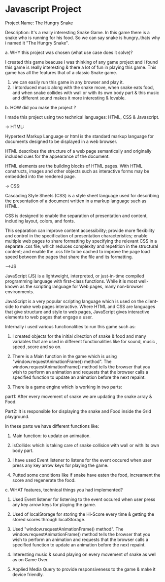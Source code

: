 # Javascript Project

Project Name: The Hungry Snake

Description: 
It's a really interesting Snake Game. In this game there is a snake who is running for his food. So we can say snake is hungry..thats why i named it "The Hungry Snake".

a. WHY this project was chosen (what use case does it solve)?

I created this game beacuse i was thinking of any game project and i found this game is really interesting & there a lot of fun in playing this game. This game has all the features that of a classic Snake game. 

1. we can easily run this game in any browser and play it.
2. I intorduced music along with the snake move, when snake eats food, and when snake collides with wall or with its    own body part & this music and different sound makes it more interesting & lovable.




b. HOW did you make the project ?

I made this project using two technical languages: HTML, CSS & Javascript. 

-> HTML: 

Hypertext Markup Language or html is the standard markup language for documents designed to be displayed in a web browser. 

HTML describes the structure of a web page semantically and originally included cues for the appearance of the document.

HTML elements are the building blocks of HTML pages. With HTML constructs, images and other objects such as interactive forms may be embedded into the rendered page.

-> CSS:

Cascading Style Sheets (CSS) is a style sheet language used for describing the presentation of a document written in a markup language such as HTML.

CSS is designed to enable the separation of presentation and content, including layout, colors, and fonts.

This separation can improve content accessibility; provide more flexibility and control in the specification of presentation characteristics; enable multiple web pages to share formatting by specifying the relevant CSS in a separate .css file, which reduces complexity and repetition in the structural content; and enable the .css file to be cached to improve the page load speed between the pages that share the file and its formatting.

-->JS

JavaScript (JS) is a lightweight, interpreted, or just-in-time compiled programming language with first-class functions. While it is most well-known as the scripting language for Web pages, many non-browser environments.

JavaScript is a very popular scripting language which is used on the client-side to make web pages interactive. Where HTML and CSS are languages that give structure and style to web pages, JavaScript gives interactive elements to web pages that engage a user.

Internally i used various functionalities to run this game such as:

1. I created objects for the initial direction of snake & food and many variables that are used in different functionalities like for sound, music , speed ,score and so on.

2. There is a Main function in the game which is using "window.requestAnimationFrame() method". The window.requestAnimationFrame() method tells the browser that you wish to perform an animation and requests that the browser calls a specified function to update an animation before the next repaint. 

3. There is a game engine which is working in two parts:

part1: After every movement of snake we are updating the snake array & Food.

Part2: It is responsible for displaying the snake and Food inside the Grid playground.

In these parts we have different functions like:

1. Main function: to update an animation.

2. isCollide: which is taking care of snake collision with wall or with its own body part.

3. I have used Event listener to listens for the event occured when user press any key arrow keys for playing the game. 

4. Putted some conditions like if snake have eaten the food, increament the score and regenerate the food.




c. WHAT features, technical things you had implemented?

1. Used Event listener for listening to the event occured when user press any key arrow keys for playing the game. 

2. Used of localStorage for storing the Hi-Score every time & getting the stored scores through localStorage.

3. Used "window.requestAnimationFrame() method". The window.requestAnimationFrame() method tells the browser that you wish to perform an animation and requests that the browser calls a specified function to update an animation before the next repaint. 

4. Interesting music & sound playing on every movement of snake as well as on Game Over.

5. Applied Media Query to provide responsiveness to the game & make it device friendly.
